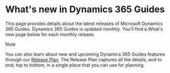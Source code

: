 

# What's new in Dynamics 365 Guides

This page provides details about the latest releases of Microsoft Dynamics 365 Guides. Dynamics 365 Guides is updated monthly. You'll find
a What's new page below for each monthly release. 

> [!NOTE]
> You can also learn about new and upcoming Dynamics 365 Guides features through our 
[Release Plan](https://docs.microsoft.com/en-us/business-applications-release-notes/April19/dynamics365-mixed-reality/microsoft-dynamics365-guides/planned-features). The Release Plan captures all the 
details, end to end, top to bottom, in a single place that you can use for planning. 
